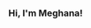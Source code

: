 ### Hi, I'm Meghana!

<!--
**msomu07/msomu07** is a ✨ _special_ ✨ repository because its `README.md` (this file) appears on your GitHub profile.

![Top Langs](https://github-readme-stats.vercel.app/api/top-langs/?username=Daroshi11260&hide=html,javascript,css)
![Skills](https://skillicons.dev/icons?i=java,html,css,js,py,sql)

>📫 How to reach me:
>> Email: <h4 href="mailto:rytaneja@gmail.com">msomu32@gmail.com</h4>
>🌱 I’m currently learning
>> [Skills](https://skillicons.dev/icons?i=py)

- 🔭 I’m currently working on ...
- 🌱 I’m currently learning ...
- 👯 I’m looking to collaborate on ...
- 🤔 I’m looking for help with ...
- 💬 Ask me about ...
- 📫 How to reach me: ...
- 😄 Pronouns: ...
- ⚡ Fun fact: ...
-->
